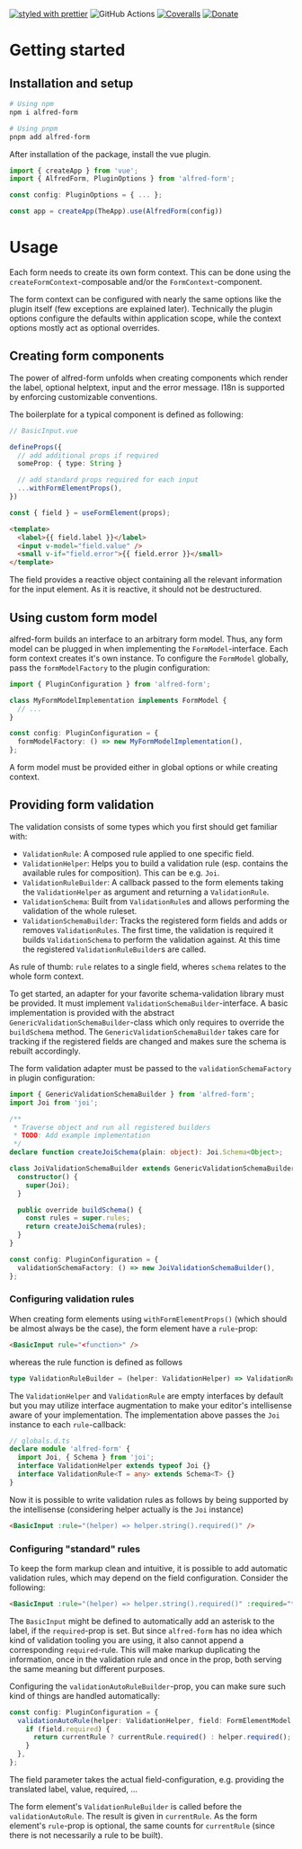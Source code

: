 [![styled with prettier](https://img.shields.io/badge/styled_with-prettier-ff69b4.svg?style=flat-square)](https://github.com/prettier/prettier)
![GitHub Actions](https://img.shields.io/github/actions/workflow/status/lmeysel/alfred-form/nodejs.yml?style=flat-square&logo=github)
[![Coveralls](https://img.shields.io/coveralls/lmeysel/alfred-form.svg?style=flat-square&logo=coveralls)](https://coveralls.io/github/lmeysel/alfred-form)
[![Donate](https://img.shields.io/badge/donate-paypal-blue.svg?style=flat-square)](https://paypal.me/lmeysel)

# Getting started

## Installation and setup

```bash
# Using npm
npm i alfred-form

# Using pnpm
pnpm add alfred-form
```

After installation of the package, install the vue plugin.

```typescript
import { createApp } from 'vue';
import { AlfredForm, PluginOptions } from 'alfred-form';

const config: PluginOptions = { ... };

const app = createApp(TheApp).use(AlfredForm(config))
```

# Usage

Each form needs to create its own form context. This can be done using the `createFormContext`-composable and/or the `FormContext`-component.

The form context can be configured with nearly the same options like the plugin itself (few exceptions are explained later). Technically the plugin options configure the defaults within application scope, while the context options mostly act as optional overrides.

## Creating form components

The power of alfred-form unfolds when creating components which render the label, optional helptext, input and the error message. I18n is supported by enforcing customizable conventions.

The boilerplate for a typical component is defined as following:

```typescript
// BasicInput.vue

defineProps({
  // add additional props if required
  someProp: { type: String }

  // add standard props required for each input
  ...withFormElementProps(),
})

const { field } = useFormElement(props);
```

```html
<template>
  <label>{{ field.label }}</label>
  <input v-model="field.value" />
  <small v-if="field.error">{{ field.error }}</small>
</template>
```

The field provides a reactive object containing all the relevant information for the input element. As it is reactive, it should not be destructured.

## Using custom form model

alfred-form builds an interface to an arbitrary form model. Thus, any form model can be plugged in when implementing the `FormModel`-interface. Each form context creates it's own instance. To configure the `FormModel` globally, pass the `formModelFactory` to the plugin configuration:

```typescript
import { PluginConfiguration } from 'alfred-form';

class MyFormModelImplementation implements FormModel {
  // ...
}

const config: PluginConfiguration = {
  formModelFactory: () => new MyFormModelImplementation(),
};
```

A form model must be provided either in global options or while creating context.

## Providing form validation

The validation consists of some types which you first should get familiar with:

- `ValidationRule`: A composed rule applied to one specific field.
- `ValidationHelper`: Helps you to build a validation rule (esp. contains the available rules for composition). This can be e.g. `Joi`.
- `ValidationRuleBuilder`: A callback passed to the form elements taking the `ValidationHelper` as argument and returning a `ValidationRule`.
- `ValidationSchema`: Built from `ValidationRule`s and allows performing the validation of the whole ruleset.
- `ValidationSchemaBuilder`: Tracks the registered form fields and adds or removes `ValidationRules`. The first time, the validation is required it builds `ValidationSchema` to perform the validation against. At this time the registered `ValidationRuleBuilder`s are called.

As rule of thumb: `rule` relates to a single field, wheres `schema` relates to the whole form context.

To get started, an adapter for your favorite schema-validation library must be provided. It must implement `ValidationSchemaBuilder`-interface. A basic implementation is provided with the abstract `GenericValidationSchemaBuilder`-class which only requires to override the `buildSchema` method. The `GenericValidationSchemaBuilder` takes care for tracking if the registered fields are changed and makes sure the schema is rebuilt accordingly.

<a name="validation-joi-schema"></a>The form validation adapter must be passed to the `validationSchemaFactory` in plugin configuration:

```typescript
import { GenericValidationSchemaBuilder } from 'alfred-form';
import Joi from 'joi';

/**
 * Traverse object and run all registered builders
 * TODO: Add example implementation
 */
declare function createJoiSchema(plain: object): Joi.Schema<Object>;

class JoiValidationSchemaBuilder extends GenericValidationSchemaBuilder {
  constructor() {
    super(Joi);
  }

  public override buildSchema() {
    const rules = super.rules;
    return createJoiSchema(rules);
  }
}

const config: PluginConfiguration = {
  validationSchemaFactory: () => new JoiValidationSchemaBuilder(),
};
```

### Configuring validation rules

When creating form elements using `withFormElementProps()` (which should be almost always be the case), the form element have a `rule`-prop:

```html
<BasicInput rule="<function>" />
```

whereas the rule function is defined as follows

```typescript
type ValidationRuleBuilder = (helper: ValidationHelper) => ValidationRule;
```

The `ValidationHelper` and `ValidationRule` are empty interfaces by default but you may utilize interface augmentation to make your editor's intellisense aware of your implementation. The implementation above passes the `Joi` instance to each `rule`-callback:

```typescript
// globals.d.ts
declare module 'alfred-form' {
  import Joi, { Schema } from 'joi';
  interface ValidationHelper extends typeof Joi {}
  interface ValidationRule<T = any> extends Schema<T> {}
}
```

Now it is possible to write validation rules as follows by being supported by the intellisense (considering helper actually is the `Joi` instance)

```html
<BasicInput :rule="(helper) => helper.string().required()" />
```

### Configuring "standard" rules

To keep the form markup clean and intuitive, it is possible to add automatic validation rules, which may depend on the field configuration. Consider the following:

```html
<BasicInput :rule="(helper) => helper.string().required()" :required="true" />
```

The `BasicInput` might be defined to automatically add an asterisk to the label, if the `required`-prop is set. But since `alfred-form` has no idea which kind of validation tooling you are using, it also cannot append a corresponding `required`-rule. This will make markup duplicating the information, once in the validation rule and once in the prop, both serving the same meaning but different purposes.

Configuring the `validationAutoRuleBuilder`-prop, you can make sure such kind of things are handled automatically:

```typescript
const config: PluginConfiguration = {
  validationAutoRule(helper: ValidationHelper, field: FormElementModel, currentRule?: ValidationRule) {
    if (field.required) {
      return currentRule ? currentRule.required() : helper.required();
    }
  },
};
```

The field parameter takes the actual field-configuration, e.g. providing the translated label, value, required, ...

The form element's `ValidationRuleBuilder` is called before the `validationAutoRule`. The result is given in `currentRule`. As the form element's `rule`-prop is optional, the same counts for `currentRule` (since there is not necessarily a rule to be built).

